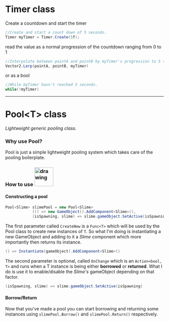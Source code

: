 # Timer class
Create a countdown and start the timer
``` c#
//Create and start a count down of 5 seconds.
Timer myTimer = Timer.Create(5f);
```
read the value as a normal progression of the countdown ranging from 0 to 1
``` c#
//Interpolate between pointA and pointB by myTimer's progression to 5 seconds.
Vector2.Lerp(pointA, pointB, myTimer)
```
or as a bool
``` c#
//While myTimer hasn't reached 5 seconds.
while(!myTimer)
```

___

# Pool\<T> class  
_Lightweight generic pooling class._

### Why use Pool?
Pool is just a simple lightweight pooling system which takes care of the pooling boilerplate.

### How to use <img src="https://static.wikia.nocookie.net/dragonquest/images/6/60/Slime_Artwork.png/revision/latest/scale-to-width-down/1000?cb=20201021141416" draggable="false" alt="drawing" width="60"/><img/>

#### Constructing a pool
``` c#
Pool<Slime> slimePool = new Pool<Slime>
            (() => new GameObject().AddComponent<Slime>(),
            (isSpawning, slime) => slime.gameObject.SetActive(isSpawning));
```
The first parameter called `CreateNew` is a `Func<T>` which will be used
by the Pool class to create new instances of `T`.
So what I'm doing is instantiating a new GameObject and adding to it a _Slime_ component which more importantly then returns its instance.
``` c#
() => Instantiate(gameObject).AddComponent<Slime>() 
```
The second parameter is optional, called `OnChange` which is an `Action<bool, T>` and runs when a T instance is being either __borrowed__ or __returned__.
What I do is use it to enable/disable the _Slime's_ gameObject depending on that factor.
``` c#
(isSpawning, slime) => slime.gameObject.SetActive(isSpawning)
```
#### Borrow/Return
Now that you've made a pool you can start borrowing and returning some instances using `slimePool.Borrow()` and `slimePool.Return()` respectively.
